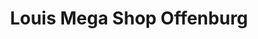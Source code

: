 ---
title: "Louis Mega Shop Offenburg"
url: /offenburg/louis-mega-shop-offenburg/
shop: Motorrad
---